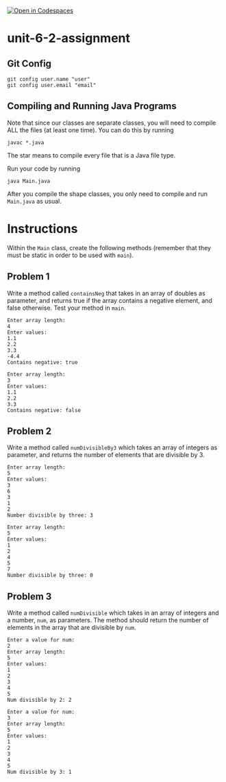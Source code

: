 [![Open in Codespaces](https://classroom.github.com/assets/launch-codespace-2972f46106e565e64193e422d61a12cf1da4916b45550586e14ef0a7c637dd04.svg)](https://classroom.github.com/open-in-codespaces?assignment_repo_id=17757224)
# unit-6-2-assignment

## Git Config
```
git config user.name "user"
git config user.email "email"
```

## Compiling and Running Java Programs
Note that since our classes are separate classes, you will need to compile ALL the files (at least one time).  You can do this by running
```
javac *.java
```
The star means to compile every file that is a Java file type.

Run your code by running
```
java Main.java
```

After you compile the shape classes, you only need to compile and run `Main.java` as usual.

# Instructions  

Within the `Main` class, create the following methods (remember that they must be static in order to be used with `main`).

## Problem 1
Write a method called `containsNeg` that takes in an array of doubles as parameter, and returns true if the array contains a negative element, and false otherwise.  Test your method in `main`.

```
Enter array length:
4
Enter values:
1.1
2.2
3.3
-4.4
Contains negative: true

Enter array length:
3
Enter values:
1.1
2.2
3.3
Contains negative: false
```

## Problem 2
Write a method called `numDivisibleBy3` which takes an array of integers as parameter, and returns the number of elements that are divisible by 3.

```
Enter array length:
5
Enter values:
3
6
3
1
2
Number divisible by three: 3

Enter array length:
5
Enter values:
1
2
4
5
7
Number divisible by three: 0
```

## Problem 3
Write a method called `numDivisible` which takes in an array of integers and a number, `num`, as parameters.  The method should return the number of elements in the array that are divisible by `num`.

```
Enter a value for num:
2
Enter array length:
5
Enter values:
1
2
3
4
5
Num divisible by 2: 2

Enter a value for num:
3
Enter array length:
5
Enter values:
1
2
3
4
5
Num divisible by 3: 1
```
